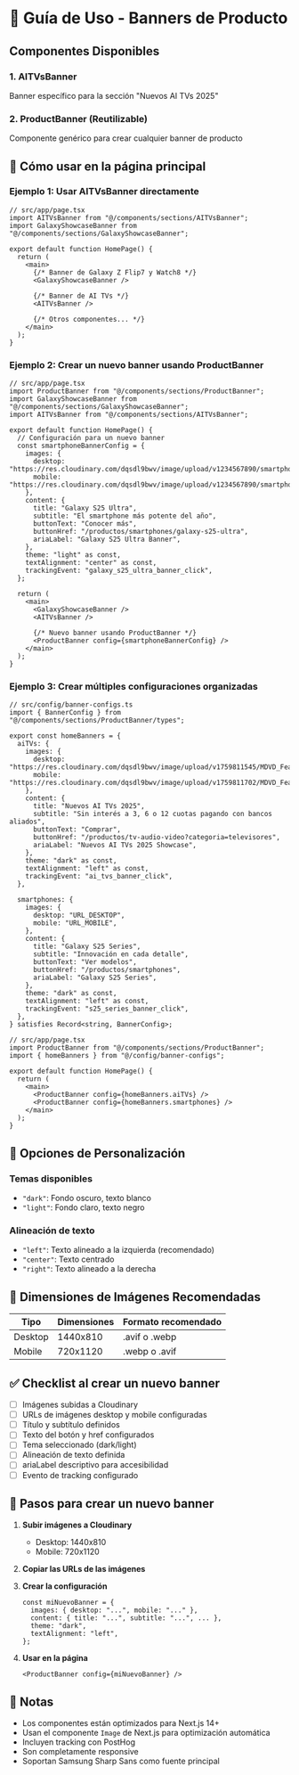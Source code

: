 # 📘 Guía de Uso - Banners de Producto

## Componentes Disponibles

### 1. AITVsBanner
Banner específico para la sección "Nuevos AI TVs 2025"

### 2. ProductBanner (Reutilizable)
Componente genérico para crear cualquier banner de producto

## 🎯 Cómo usar en la página principal

### Ejemplo 1: Usar AITVsBanner directamente

```tsx
// src/app/page.tsx
import AITVsBanner from "@/components/sections/AITVsBanner";
import GalaxyShowcaseBanner from "@/components/sections/GalaxyShowcaseBanner";

export default function HomePage() {
  return (
    <main>
      {/* Banner de Galaxy Z Flip7 y Watch8 */}
      <GalaxyShowcaseBanner />

      {/* Banner de AI TVs */}
      <AITVsBanner />

      {/* Otros componentes... */}
    </main>
  );
}
```

### Ejemplo 2: Crear un nuevo banner usando ProductBanner

```tsx
// src/app/page.tsx
import ProductBanner from "@/components/sections/ProductBanner";
import GalaxyShowcaseBanner from "@/components/sections/GalaxyShowcaseBanner";
import AITVsBanner from "@/components/sections/AITVsBanner";

export default function HomePage() {
  // Configuración para un nuevo banner
  const smartphoneBannerConfig = {
    images: {
      desktop: "https://res.cloudinary.com/dqsdl9bwv/image/upload/v1234567890/smartphone_desktop.avif",
      mobile: "https://res.cloudinary.com/dqsdl9bwv/image/upload/v1234567890/smartphone_mobile.webp",
    },
    content: {
      title: "Galaxy S25 Ultra",
      subtitle: "El smartphone más potente del año",
      buttonText: "Conocer más",
      buttonHref: "/productos/smartphones/galaxy-s25-ultra",
      ariaLabel: "Galaxy S25 Ultra Banner",
    },
    theme: "light" as const,
    textAlignment: "center" as const,
    trackingEvent: "galaxy_s25_ultra_banner_click",
  };

  return (
    <main>
      <GalaxyShowcaseBanner />
      <AITVsBanner />

      {/* Nuevo banner usando ProductBanner */}
      <ProductBanner config={smartphoneBannerConfig} />
    </main>
  );
}
```

### Ejemplo 3: Crear múltiples configuraciones organizadas

```tsx
// src/config/banner-configs.ts
import { BannerConfig } from "@/components/sections/ProductBanner/types";

export const homeBanners = {
  aiTVs: {
    images: {
      desktop: "https://res.cloudinary.com/dqsdl9bwv/image/upload/v1759811545/MDVD_Feature_KV_PC_1440x810_LTR_trxgtb.avif",
      mobile: "https://res.cloudinary.com/dqsdl9bwv/image/upload/v1759811702/MDVD_Feature_KV_MO_720X1120_e18si6.webp",
    },
    content: {
      title: "Nuevos AI TVs 2025",
      subtitle: "Sin interés a 3, 6 o 12 cuotas pagando con bancos aliados",
      buttonText: "Comprar",
      buttonHref: "/productos/tv-audio-video?categoria=televisores",
      ariaLabel: "Nuevos AI TVs 2025 Showcase",
    },
    theme: "dark" as const,
    textAlignment: "left" as const,
    trackingEvent: "ai_tvs_banner_click",
  },

  smartphones: {
    images: {
      desktop: "URL_DESKTOP",
      mobile: "URL_MOBILE",
    },
    content: {
      title: "Galaxy S25 Series",
      subtitle: "Innovación en cada detalle",
      buttonText: "Ver modelos",
      buttonHref: "/productos/smartphones",
      ariaLabel: "Galaxy S25 Series",
    },
    theme: "dark" as const,
    textAlignment: "left" as const,
    trackingEvent: "s25_series_banner_click",
  },
} satisfies Record<string, BannerConfig>;

// src/app/page.tsx
import ProductBanner from "@/components/sections/ProductBanner";
import { homeBanners } from "@/config/banner-configs";

export default function HomePage() {
  return (
    <main>
      <ProductBanner config={homeBanners.aiTVs} />
      <ProductBanner config={homeBanners.smartphones} />
    </main>
  );
}
```

## 🎨 Opciones de Personalización

### Temas disponibles
- `"dark"`: Fondo oscuro, texto blanco
- `"light"`: Fondo claro, texto negro

### Alineación de texto
- `"left"`: Texto alineado a la izquierda (recomendado)
- `"center"`: Texto centrado
- `"right"`: Texto alineado a la derecha

## 📸 Dimensiones de Imágenes Recomendadas

| Tipo     | Dimensiones | Formato recomendado |
|----------|-------------|---------------------|
| Desktop  | 1440x810    | .avif o .webp       |
| Mobile   | 720x1120    | .webp o .avif       |

## ✅ Checklist al crear un nuevo banner

- [ ] Imágenes subidas a Cloudinary
- [ ] URLs de imágenes desktop y mobile configuradas
- [ ] Título y subtítulo definidos
- [ ] Texto del botón y href configurados
- [ ] Tema seleccionado (dark/light)
- [ ] Alineación de texto definida
- [ ] ariaLabel descriptivo para accesibilidad
- [ ] Evento de tracking configurado

## 🚀 Pasos para crear un nuevo banner

1. **Subir imágenes a Cloudinary**
   - Desktop: 1440x810
   - Mobile: 720x1120

2. **Copiar las URLs de las imágenes**

3. **Crear la configuración**
   ```tsx
   const miNuevoBanner = {
     images: { desktop: "...", mobile: "..." },
     content: { title: "...", subtitle: "...", ... },
     theme: "dark",
     textAlignment: "left",
   };
   ```

4. **Usar en la página**
   ```tsx
   <ProductBanner config={miNuevoBanner} />
   ```

## 📝 Notas

- Los componentes están optimizados para Next.js 14+
- Usan el componente `Image` de Next.js para optimización automática
- Incluyen tracking con PostHog
- Son completamente responsive
- Soportan Samsung Sharp Sans como fuente principal
